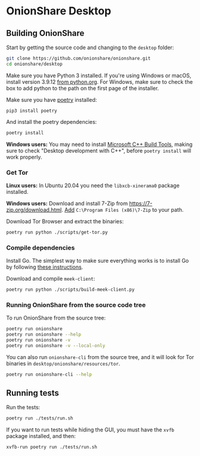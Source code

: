 # OnionShare Desktop

## Building OnionShare

Start by getting the source code and changing to the `desktop` folder:

```sh
git clone https://github.com/onionshare/onionshare.git
cd onionshare/desktop
```

Make sure you have Python 3 installed. If you're using Windows or macOS, install version 3.9.12 [from python.org](https://www.python.org/downloads/release/python-3912/). For Windows, make sure to check the box to add python to the path on the first page of the installer.

Make sure you have [poetry](https://python-poetry.org/) installed:

```
pip3 install poetry
```

And install the poetry dependencies:

```sh
poetry install
```

**Windows users:** You may need to install [Microsoft C++ Build Tools](https://visualstudio.microsoft.com/visual-cpp-build-tools/), making sure to check "Desktop development with C++", before `poetry install` will work properly.

### Get Tor

**Linux users:** In Ubuntu 20.04 you need the `libxcb-xinerama0` package installed.

**Windows users:** Download and install 7-Zip from https://7-zip.org/download.html. [Add](https://medium.com/@kevinmarkvi/how-to-add-executables-to-your-path-in-windows-5ffa4ce61a53) `C:\Program Files (x86)\7-Zip` to your path.

Download Tor Browser and extract the binaries:

```sh
poetry run python ./scripts/get-tor.py
```

### Compile dependencies

Install Go. The simplest way to make sure everything works is to install Go by following [these instructions](https://golang.org/doc/install).

Download and compile `meek-client`:

```sh
poetry run python ./scripts/build-meek-client.py
```

### Running OnionShare from the source code tree

To run OnionShare from the source tree:

```sh
poetry run onionshare
poetry run onionshare --help
poetry run onionshare -v
poetry run onionshare -v --local-only
```

You can also run `onionshare-cli` from the source tree, and it will look for Tor binaries in `desktop/onionshare/resources/tor`.

```sh
poetry run onionshare-cli --help
```

## Running tests

Run the tests:

```sh
poetry run ./tests/run.sh
```

If you want to run tests while hiding the GUI, you must have the `xvfb` package installed, and then:

```sh
xvfb-run poetry run ./tests/run.sh
```
